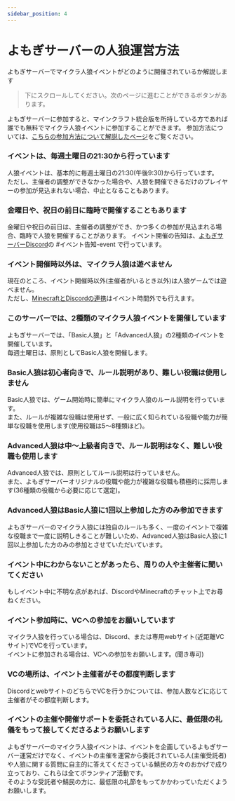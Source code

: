 ```yaml
---
sidebar_position: 4
---
```


# よもぎサーバーの人狼運営方法

よもぎサーバーでマイクラ人狼イベントがどのように開催されているか解説します

> 下にスクロールしてください。次のページに進むことができるボタンがあります。

よもぎサーバーに参加すると、マインクラフト統合版を所持している方であれば誰でも無料でマイクラ人狼イベントに参加することができます。
参加方法については、[こちらの参加方法について解説したページ](https://docs.ymg24.org/docs/wolf/how-to-join)をご覧ください。

### イベントは、毎週土曜日の21:30から行っています

人狼イベントは、基本的に毎週土曜日の21:30(午後9:30)から行っています。  
ただし、主催者の調整ができなかった場合や、人狼を開催できるだけのプレイヤーの参加が見込まれない場合、中止となることもあります。

### 金曜日や、祝日の前日に臨時で開催することもあります

金曜日や祝日の前日は、主催者の調整ができ、かつ多くの参加が見込まれる場合、臨時で人狼を開催することがあります。
イベント開催の告知は、[よもぎサーバーDiscord](https://discord.gg/5Ck73dDgHs)の #イベント告知-event で行っています。

### イベント開催時以外は、マイクラ人狼は遊べません

現在のところ、イベント開催時以外(主催者がいるとき以外)は人狼ゲームでは遊べません。  
ただし、[MinecraftとDiscordの連携](https://docs.ymg24.org/docs/wolf/how-to-join#minecraft%E3%81%A8discord%E3%82%92%E9%80%A3%E6%90%BA%E3%81%99%E3%82%8B)はイベント時間外でも行えます。

### このサーバーでは、2種類のマイクラ人狼イベントを開催しています

よもぎサーバーでは、「Basic人狼」と「Advanced人狼」の2種類のイベントを開催しています。  
毎週土曜日は、原則としてBasic人狼を開催します。  

### Basic人狼は初心者向きで、ルール説明があり、難しい役職は使用しません

Basic人狼では、ゲーム開始時に簡単にマイクラ人狼のルール説明を行っています。  
また、ルールが複雑な役職は使用せず、一般に広く知られている役職や能力が簡単な役職を使用します(使用役職は5～8種類ほど)。

### Advanced人狼は中～上級者向きで、ルール説明はなく、難しい役職も使用します

Advanced人狼では、原則としてルール説明は行っていません。  
また、よもぎサーバーオリジナルの役職や能力が複雑な役職も積極的に採用します(36種類の役職から必要に応じて選定)。

### Advanced人狼はBasic人狼に1回以上参加した方のみ参加できます

よもぎサーバーのマイクラ人狼には独自のルールも多く、一度のイベントで複雑な役職まで一度に説明しきることが難しいため、Advanced人狼はBasic人狼に1回以上参加した方のみの参加とさせていただいています。

### イベント中にわからないことがあったら、周りの人や主催者に聞いてください

もしイベント中に不明な点があれば、DiscordやMinecraftのチャット上でお尋ねください。  

### イベント参加時に、VCへの参加をお願いしています

マイクラ人狼を行っている場合は、Discord、または専用webサイト(近距離VCサイト)でVCを行っています。  
イベントに参加される場合は、VCへの参加をお願いします。(聞き専可)

### VCの場所は、イベント主催者がその都度判断します

DiscordとwebサイトのどちらでVCを行うかについては、参加人数などに応じて主催者がその都度判断します。

### イベントの主催や開催サポートを委託されている人に、最低限の礼儀をもって接してくださるようお願いします

よもぎサーバーのマイクラ人狼イベントは、イベントを企画しているよもぎサーバー運営だけでなく、イベントの主催を運営から委託されている人(主催受託者)や人狼に関する質問に自主的に答えてくださっている鯖民の方々のおかげで成り立っており、これらは全てボランティア活動です。  
そのような受託者や鯖民の方に、最低限の礼節をもってかかわっていただくようお願いします。


